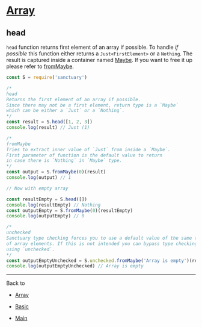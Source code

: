 # [Array](../README.md)

## head

`head` function returns first element of an array if possible. To handle _if possible_ this function either returns a `Just<FirstElement>` or a `Nothing`. The result is captured inside a container named [Maybe](../COMINGSOON.md). If you want to free it up please refer to [fromMaybe](../COMINGSOON.md).

```js
const S = require('sanctuary')

/*
head
Returns the first element of an array if possible.
Since there may not be a first element, return type is a `Maybe`
which can be either a `Just` or a `Nothing`.
*/
const result = S.head([1, 2, 3])
console.log(result) // Just (1)

/*
fromMaybe
Tries to extract inner value of `Just` from inside a `Maybe`.
First parameter of function is the default value to return
in case there is `Nothing` in `Maybe` type.
*/
const output = S.fromMaybe(0)(result)
console.log(output) // 1

// Now with empty array

const resultEmpty = S.head([])
console.log(resultEmpty) // Nothing
const outputEmpty = S.fromMaybe(0)(resultEmpty)
console.log(outputEmpty) // 0

/*
unchecked
Sanctuary type checking forces you to use a default value of the same type
of array elements. If this is not intended you can bypass type checking by
using `unchecked`.
*/
const outputEmptyUnchecked = S.unchecked.fromMaybe('Array is empty')(resultEmpty)
console.log(outputEmptyUnchecked) // Array is empty

```

----------

Back to

- [Array](README.md)

- [Basic](../README.md)

- [Main](../../README.md)
